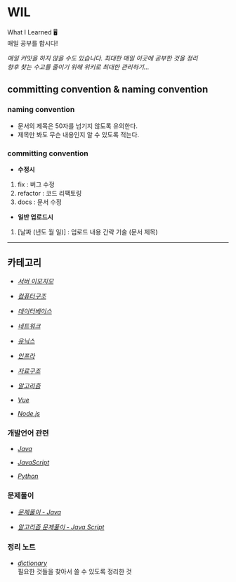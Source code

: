 # WIL

What I Learned 🖥  
매일 공부를 합시다!

_매일 커밋을 하지 않을 수도 있습니다. 최대한 매일 이곳에 공부한 것을 정리_    
_향후 찾는 수고를 줄이기 위해 위키로 최대한 관리하기..._

## committing convention & naming convention

### naming convention

- 문서의 제목은 50자를 넘기지 않도록 유의한다.
- 제목만 봐도 무슨 내용인지 알 수 있도록 적는다.

### committing convention

- **수정시**

1. fix : 버그 수정
2. refactor : 코드 리팩토링
3. docs : 문서 수정

- **일반 업로드시**

1. [날짜 (년도 월 일)] : 업로드 내용 간략 기술 (문서 제목)

---

## 카테고리

- _[서버 이모지모](Servers/README.md)_  
  

- _[컴퓨터구조]([CS]ComputerArchitecture/README.md)_  


- _[데이터베이스]([CS]Database/README.md)_  


- _[네트워크]([CS]Network/README.md)_  


- _[유닉스]([CS]Unix/README.md)_  


- _[인프라]([CS]Infrastructure/README.md)_


- _[자료구조]([CS]DataStructure/README.md)_  


- _[알고리즘]([CS]Algorithm/README.md)_  


- _[Vue](Vue/README.md)_


- _[Node.js](NodeJs/README.md)_  



### 개발언어 관련

- _[Java]([PL]Java/README.md)_  


- _[JavaScript]([PL]Javascript/README.md)_  


- _[Python]([PL]Python/README.md)_  

### 문제풀이

- _[문제풀이 - Java]([PS]Java/README.md)_

  
- _[알고리즘 문제풀이 - Java Script]([PS]Js/README.md)_


### 정리 노트

- _[dictionary](dictionary)_  
  필요한 것들을 찾아서 쓸 수 있도록 정리한 것



 
